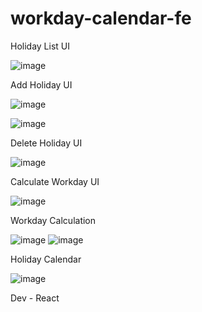 # workday-calendar-fe

Holiday List UI

![image](https://github.com/user-attachments/assets/1c77ddea-d002-4753-ad43-c1fe72a3a31c)


Add Holiday UI

![image](https://github.com/user-attachments/assets/d47850b9-c7f9-4397-ba67-672e8b6b14f0)

![image](https://github.com/user-attachments/assets/5d1f02bc-7fb6-45c5-9d1f-6c56b6d75897)

Delete Holiday UI

![image](https://github.com/user-attachments/assets/40331ba9-c6cf-40f2-9064-aff1db68277f)


Calculate Workday UI

![image](https://github.com/user-attachments/assets/04231e9f-748d-43d1-a251-027a709ea48e)


Workday Calculation

![image](https://github.com/user-attachments/assets/1c1fd4e2-00ba-48c2-8e15-0b76a2e60f83)
![image](https://github.com/user-attachments/assets/15792cb6-e12c-4cc0-afcd-3a8ac40fc9e7)


Holiday Calendar

![image](https://github.com/user-attachments/assets/e7d6a620-19e7-4628-8d62-ea1e3aede567)

Dev - React
